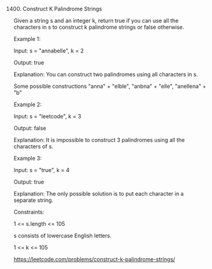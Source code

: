 1400. Construct K Palindrome Strings

Given a string s and an integer k, return true if you can use all the characters in s to construct k palindrome strings or false otherwise.

Example 1:

Input: s = "annabelle", k = 2

Output: true

Explanation: You can construct two palindromes using all characters in s.

Some possible constructions "anna" + "elble", "anbna" + "elle", "anellena" + "b"

Example 2:

Input: s = "leetcode", k = 3

Output: false

Explanation: It is impossible to construct 3 palindromes using all the characters of s.

Example 3:

Input: s = "true", k = 4

Output: true

Explanation: The only possible solution is to put each character in a separate string.

Constraints:

1 <= s.length <= 105

s consists of lowercase English letters.

1 <= k <= 105

https://leetcode.com/problems/construct-k-palindrome-strings/